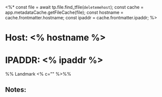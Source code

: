 <%*
const file = await tp.file.find_tfile(`deletemehost`);
const cache = app.metadataCache.getFileCache(file);
const hostname = cache.frontmatter.hostname;
const ipaddr = cache.frontmatter.ipaddr;
%>

# Host:  <% hostname %>
# IPADDR: <% ipaddr %>

%% Landmark <% c="" %>%%

## Notes:


